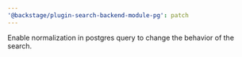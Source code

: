 ```yaml
---
'@backstage/plugin-search-backend-module-pg': patch
---
```


Enable normalization in postgres query to change the behavior of the search.
